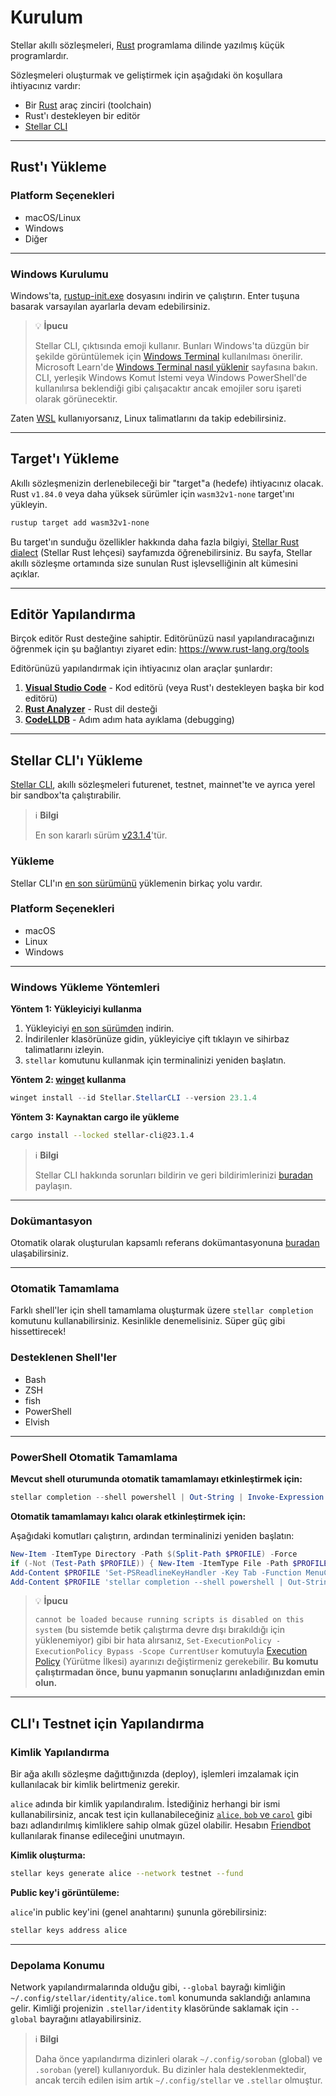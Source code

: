 # Kurulum

Stellar akıllı sözleşmeleri, [Rust](https://www.rust-lang.org/) programlama dilinde yazılmış küçük programlardır.

Sözleşmeleri oluşturmak ve geliştirmek için aşağıdaki ön koşullara ihtiyacınız vardır:

- Bir [Rust](https://www.rust-lang.org/) araç zinciri (toolchain)
- Rust'ı destekleyen bir editör
- [Stellar CLI](https://developers.stellar.org/docs/build/smart-contracts/getting-started/setup#install-the-stellar-cli)

---

## Rust'ı Yükleme

### Platform Seçenekleri

- macOS/Linux
- Windows
- Diğer

---

### Windows Kurulumu

Windows'ta, [rustup-init.exe](https://static.rust-lang.org/rustup/dist/i686-pc-windows-gnu/rustup-init.exe) dosyasını indirin ve çalıştırın. Enter tuşuna basarak varsayılan ayarlarla devam edebilirsiniz.

> 💡 **İpucu**
>
> Stellar CLI, çıktısında emoji kullanır. Bunları Windows'ta düzgün bir şekilde görüntülemek için [Windows Terminal](https://learn.microsoft.com/en-us/windows/terminal/) kullanılması önerilir. Microsoft Learn'de [Windows Terminal nasıl yüklenir](https://learn.microsoft.com/en-us/windows/terminal/install) sayfasına bakın. CLI, yerleşik Windows Komut İstemi veya Windows PowerShell'de kullanılırsa beklendiği gibi çalışacaktır ancak emojiler soru işareti olarak görünecektir.

Zaten [WSL](https://learn.microsoft.com/en-us/windows/wsl/install) kullanıyorsanız, Linux talimatlarını da takip edebilirsiniz.

---

## Target'ı Yükleme

Akıllı sözleşmenizin derlenebileceği bir "target"a (hedefe) ihtiyacınız olacak. Rust `v1.84.0` veya daha yüksek sürümler için `wasm32v1-none` target'ını yükleyin.

```bash
rustup target add wasm32v1-none
```

Bu target'ın sunduğu özellikler hakkında daha fazla bilgiyi, [Stellar Rust dialect](https://developers.stellar.org/docs/learn/fundamentals/contract-development/rust-dialect#limited-webassembly-features) (Stellar Rust lehçesi) sayfamızda öğrenebilirsiniz. Bu sayfa, Stellar akıllı sözleşme ortamında size sunulan Rust işlevselliğinin alt kümesini açıklar.

---

## Editör Yapılandırma

Birçok editör Rust desteğine sahiptir. Editörünüzü nasıl yapılandıracağınızı öğrenmek için şu bağlantıyı ziyaret edin: https://www.rust-lang.org/tools

Editörünüzü yapılandırmak için ihtiyacınız olan araçlar şunlardır:

1. **[Visual Studio Code](https://code.visualstudio.com/)** - Kod editörü (veya Rust'ı destekleyen başka bir kod editörü)
2. **[Rust Analyzer](https://marketplace.visualstudio.com/items?itemName=rust-lang.rust-analyzer)** - Rust dil desteği
3. **[CodeLLDB](https://marketplace.visualstudio.com/items?itemName=vadimcn.vscode-lldb)** - Adım adım hata ayıklama (debugging)

---

## Stellar CLI'ı Yükleme

[Stellar CLI](https://github.com/stellar/stellar-cli), akıllı sözleşmeleri futurenet, testnet, mainnet'te ve ayrıca yerel bir sandbox'ta çalıştırabilir.

> ℹ️ **Bilgi**
>
> En son kararlı sürüm [v23.1.4](https://github.com/stellar/stellar-cli/releases/latest)'tür.

### Yükleme

Stellar CLI'ın [en son sürümünü](https://github.com/stellar/stellar-cli/releases) yüklemenin birkaç yolu vardır.

### Platform Seçenekleri

- macOS
- Linux
- Windows

---

### Windows Yükleme Yöntemleri

**Yöntem 1: Yükleyiciyi kullanma**

1. Yükleyiciyi [en son sürümden](https://github.com/stellar/stellar-cli/releases/download/v23.1.4/stellar-cli-installer-23.1.4-x86_64-pc-windows-msvc.exe) indirin.
2. İndirilenler klasörünüze gidin, yükleyiciye çift tıklayın ve sihirbaz talimatlarını izleyin.
3. `stellar` komutunu kullanmak için terminalinizi yeniden başlatın.

**Yöntem 2: [winget](https://learn.microsoft.com/en-us/windows/package-manager/winget/) kullanma**

```powershell
winget install --id Stellar.StellarCLI --version 23.1.4
```

**Yöntem 3: Kaynaktan cargo ile yükleme**

```bash
cargo install --locked stellar-cli@23.1.4
```

> ℹ️ **Bilgi**
>
> Stellar CLI hakkında sorunları bildirin ve geri bildirimlerinizi [buradan](https://github.com/stellar/stellar-cli/issues/new/choose) paylaşın.

---

### Dokümantasyon

Otomatik olarak oluşturulan kapsamlı referans dokümantasyonuna [buradan](https://developers.stellar.org/docs/tools/cli/stellar-cli) ulaşabilirsiniz.

---

### Otomatik Tamamlama

Farklı shell'ler için shell tamamlama oluşturmak üzere `stellar completion` komutunu kullanabilirsiniz. Kesinlikle denemelisiniz. Süper güç gibi hissettirecek!

### Desteklenen Shell'ler

- Bash
- ZSH
- fish
- PowerShell
- Elvish

---

### PowerShell Otomatik Tamamlama

**Mevcut shell oturumunda otomatik tamamlamayı etkinleştirmek için:**

```powershell
stellar completion --shell powershell | Out-String | Invoke-Expression
```

**Otomatik tamamlamayı kalıcı olarak etkinleştirmek için:**

Aşağıdaki komutları çalıştırın, ardından terminalinizi yeniden başlatın:

```powershell
New-Item -ItemType Directory -Path $(Split-Path $PROFILE) -Force
if (-Not (Test-Path $PROFILE)) { New-Item -ItemType File -Path $PROFILE | Out-Null }
Add-Content $PROFILE 'Set-PSReadlineKeyHandler -Key Tab -Function MenuComplete'
Add-Content $PROFILE 'stellar completion --shell powershell | Out-String | Invoke-Expression'
```

> 💡 **İpucu**
>
> `cannot be loaded because running scripts is disabled on this system` (bu sistemde betik çalıştırma devre dışı bırakıldığı için yüklenemiyor) gibi bir hata alırsanız, `Set-ExecutionPolicy -ExecutionPolicy Bypass -Scope CurrentUser` komutuyla [Execution Policy](https://developers.stellar.org/go.microsoft.com/fwlink/?LinkID=135170) (Yürütme İlkesi) ayarınızı değiştirmeniz gerekebilir. **Bu komutu çalıştırmadan önce, bunu yapmanın sonuçlarını anladığınızdan emin olun.**

---

## CLI'ı Testnet için Yapılandırma

### Kimlik Yapılandırma

Bir ağa akıllı sözleşme dağıttığınızda (deploy), işlemleri imzalamak için kullanılacak bir kimlik belirtmeniz gerekir.

`alice` adında bir kimlik yapılandıralım. İstediğiniz herhangi bir ismi kullanabilirsiniz, ancak test için kullanabileceğiniz [`alice`, `bob` ve `carol`](https://en.wikipedia.org/wiki/Alice_and_Bob) gibi bazı adlandırılmış kimliklere sahip olmak güzel olabilir. Hesabın [Friendbot](https://developers.stellar.org/docs/learn/fundamentals/networks#friendbot) kullanılarak finanse edileceğini unutmayın.

**Kimlik oluşturma:**

```bash
stellar keys generate alice --network testnet --fund
```

**Public key'i görüntüleme:**

`alice`'in public key'ini (genel anahtarını) şununla görebilirsiniz:

```bash
stellar keys address alice
```

---

### Depolama Konumu

Network yapılandırmalarında olduğu gibi, `--global` bayrağı kimliğin `~/.config/stellar/identity/alice.toml` konumunda saklandığı anlamına gelir. Kimliği projenizin `.stellar/identity` klasöründe saklamak için `--global` bayrağını atlayabilirsiniz.

> ℹ️ **Bilgi**
>
> Daha önce yapılandırma dizinleri olarak `~/.config/soroban` (global) ve `.soroban` (yerel) kullanıyorduk. Bu dizinler hala desteklenmektedir, ancak tercih edilen isim artık `~/.config/stellar` ve `.stellar` olmuştur.